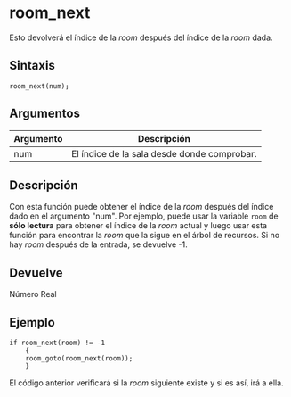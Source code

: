 # room_next

Esto devolverá el índice de la _room_ después del índice de la _room_ dada.

## Sintaxis

  
```gml  
room_next(num);  
```  

## Argumentos

Argumento|Descripción|  
---|---|  
num|El índice de la sala desde donde comprobar.|  

## Descripción

Con esta función puede obtener el índice de la _room_ después del índice dado en el argumento "num". Por ejemplo, puede usar la variable `room` de **sólo lectura** para obtener el índice de la _room_ actual y luego usar esta función para encontrar la _room_ que la sigue en el árbol de recursos. Si no hay _room_ después de la entrada, se devuelve -1.

## Devuelve

Número Real

## Ejemplo

  
```gml  
if room_next(room) != -1  
    {  
    room_goto(room_next(room));  
    }  
```  
El código anterior verificará si la _room_ siguiente existe y si es así, irá a ella.